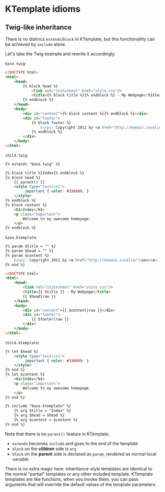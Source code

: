 # KTemplate idioms

## Twig-like inheritance

There is no distincs `extends`/`block` in KTemplate, but this functionallity can be achieved by `include` alone.

Let's take the Twig example and rewrite it accordingly.

`base.twig`:

```html
<!DOCTYPE html>
<html>
    <head>
        {% block head %}
            <link rel="stylesheet" href="style.css"/>
            <title>{% block title %}{% endblock %} - My Webpage</title>
        {% endblock %}
    </head>
    <body>
        <div id="content">{% block content %}{% endblock %}</div>
        <div id="footer">
            {% block footer %}
                &copy; Copyright 2011 by <a href="http://domain.invalid/">you</a>.
            {% endblock %}
        </div>
    </body>
</html>
```

`child.twig`:

```html
{% extends "base.twig" %}

{% block title %}Index{% endblock %}
{% block head %}
    {{ parent() }}
    <style type="text/css">
        .important { color: #336699; }
    </style>
{% endblock %}
{% block content %}
    <h1>Index</h1>
    <p class="important">
        Welcome to my awesome homepage.
    </p>
{% endblock %}
```

`base.ktemplate`:

```html
{% param $title = "" %}
{% param $head = "" %}
{% param $content %}
    &copy; Copyright 2011 by <a href="http://domain.invalid/">you</a>.
{% end %}

<!DOCTYPE html>
<html>
    <head>
        <link rel="stylesheet" href="style.css"/>
        <title>{{ $title }} - My Webpage</title>
        {{ $head|raw }}
    </head>
    <body>
        <div id="content">{{ $content|raw }}</div>
        <div id="footer">
            {{ $footer|raw }}
        </div>
    </body>
</html>
```

`child.ktemplate`:

```html
{% let $head %}
    <style type="text/css">
        .important { color: #336699; }
    </style>
{% end %}
{% let $content %}
    <h1>Index</h1>
    <p class="important">
        Welcome to my awesome homepage.
    </p>
{% end %}

{% include "base.ktemplate" %}
    {% arg $title = "Index" %}
    {% arg $head = $head %}
    {% arg $content = $content %}
{% end %}
```

Note that there is no `parent()` feature in KTemplate.

* `extends` becomes `include` and goes to the end of the template
* `block` on the **clildren** side is `arg`
* `block` on the **parent** side is declared as `param`, rendered as normal local variable

There is no extra magic here: inheritance-style templates are identical to the normal "partial" templates or any other included template. KTemplate templates are like functions, when you invoke them, you can pass arguments that will override the default values of the template parameters.
